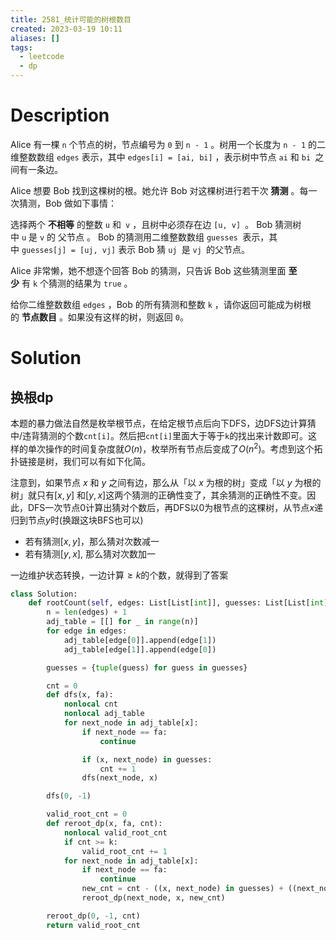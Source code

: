 ```yaml
---
title: 2581_统计可能的树根数目
created: 2023-03-19 10:11
aliases: []
tags:
  - leetcode 
  - dp 
---
```


# Description

Alice 有一棵 `n` 个节点的树，节点编号为 `0` 到 `n - 1` 。树用一个长度为 `n - 1` 的二维整数数组 `edges` 表示，其中 `edges[i] = [ai, bi]` ，表示树中节点 `ai` 和 `bi `之间有一条边。

Alice 想要 Bob 找到这棵树的根。她允许 Bob 对这棵树进行若干次 **猜测** 。每一次猜测，Bob 做如下事情：

选择两个 **不相等** 的整数 `u` 和` v` ，且树中必须存在边 `[u, v] `。
Bob 猜测树中 `u` 是 `v` 的 父节点 。
Bob 的猜测用二维整数数组 `guesses `表示，其中 `guesses[j] = [uj, vj]` 表示 Bob 猜 `uj `是 `vj `的父节点。

Alice 非常懒，她不想逐个回答 Bob 的猜测，只告诉 Bob 这些猜测里面 **至少** 有 `k` 个猜测的结果为 `true` 。

给你二维整数数组 `edges` ，Bob 的所有猜测和整数 `k` ，请你返回可能成为树根的 **节点数目** 。如果没有这样的树，则返回 `0`。


# Solution

## 换根dp

本题的暴力做法自然是枚举根节点，在给定根节点后向下DFS，边DFS边计算猜中/违背猜测的个数`cnt[i]`。然后把`cnt[i]`里面大于等于`k`的找出来计数即可。这样的单次操作的时间复杂度就$O(n)$，枚举所有节点后变成了$O(n^2)$。考虑到这个拓扑链接是树，我们可以有如下化简。

注意到，如果节点 $x$ 和 $y$ 之间有边，那么从「以 $x$ 为根的树」变成「以 $y$ 为根的树」就只有$[x, y]$ 和$[y, x]$这两个猜测的正确性变了，其余猜测的正确性不变。因此，DFS一次节点0计算出猜对个数后，再DFS以0为根节点的这棵树，从节点$x$递归到节点$y$时(换跟这块BFS也可以)

* 若有猜测$[x, y]$，那么猜对次数减一
* 若有猜测$[y, x]$, 那么猜对次数加一

一边维护状态转换，一边计算$\geq k$的个数，就得到了答案

```python
class Solution:
    def rootCount(self, edges: List[List[int]], guesses: List[List[int]], k: int) -> int:
        n = len(edges) + 1
        adj_table = [[] for _ in range(n)]
        for edge in edges:
            adj_table[edge[0]].append(edge[1])
            adj_table[edge[1]].append(edge[0])

        guesses = {tuple(guess) for guess in guesses}

        cnt = 0
        def dfs(x, fa):
            nonlocal cnt
            nonlocal adj_table
            for next_node in adj_table[x]:
                if next_node == fa:
                    continue

                if (x, next_node) in guesses:
                    cnt += 1 
                dfs(next_node, x)

        dfs(0, -1)

        valid_root_cnt = 0
        def reroot_dp(x, fa, cnt):
            nonlocal valid_root_cnt
            if cnt >= k:
                valid_root_cnt += 1
            for next_node in adj_table[x]:
                if next_node == fa:
                    continue
                new_cnt = cnt - ((x, next_node) in guesses) + ((next_node, x) in guesses)
                reroot_dp(next_node, x, new_cnt)

        reroot_dp(0, -1, cnt)
        return valid_root_cnt

```
